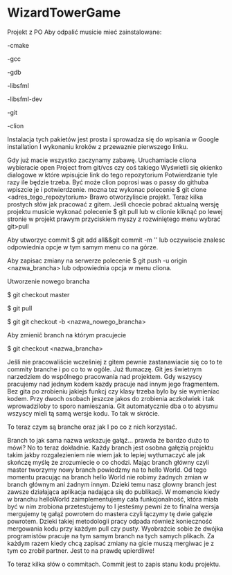 # WizardTowerGame
Projekt z PO
Aby odpalić musicie mieć zainstalowane:

-cmake

-gcc

-gdb

-libsfml

-libsfml-dev

-git

-clion

Instalacja tych pakietów jest prosta i sprowadza się do wpisania w Google <nazwa dystrybucji linuxa> <nazwa pakietu> installation I wykonaniu kroków z przewaznie pierwszego linku.

Gdy już macie wszystko zaczynamy zabawę.
Uruchamiacie cliona wybieracie open Project from git/vcs  czy coś takiego
Wyświetli się okienko dialogowe w które wpisujcie link do tego repozytorium
Potwierdzanie tyle razy ile będzie trzeba. Być może clion poprosi was o passy do githuba wpiszcie je i potwierdzenie.
mozna tez wykonac polecenie $ git clone <adres_tego_repozytorium>
Brawo otworzyliscie projekt.
Teraz kilka prostych słów jak pracować z gitem.
Jeśli chcecie pobrać aktualną wersję projektu musicie wykonać polecenie
$ git pull 
lub w clionie kliknąć po lewej stronie w projekt prawym przyciskiem myszy z rozwiniętego menu wybrać git>pull 

Aby utworzyc commit
$ git add all&&git commit -m '<komentarz do wykonanych zmian>'
lub oczywiscie znalesc odpowiednia opcje w tym samym menu co na górze.
 
 Aby zapisac zmiany na serwerze polecenie $ git push -u origin <nazwa_brancha> lub odpowiednia opcja w menu cliona.
 
 Utworzenie nowego brancha

$ git checkout master

$ git pull

$ git git checkout -b <nazwa_nowego_brancha> 


Aby zmieniĉ branch na którym pracujecie 

 $ git checkout <nazwa_brancha>
 
 Jeŝli nie pracowaliŝcie wczeŝniej z gitem pewnie zastanawiacie się co to te commity branche i po co to w ogóle. Już tłumaczę.
 Git jes ŝwietnym narzedziem do wspólnego pracowania nad projektem.
 Gdy wszyscy pracujemy nad jednym kodem kazdy pracuje nad innym jego fragmentem. Bez gita po zrobieniu jakiejs funkcj czy klasy trzeba bylo by sie wymieniac kodem. Przy dwoch osobach jeszcze jakos do zrobienia aczkolwiek i tak wprowadziloby to sporo namieszania. Git automatycznie dba o to abysmu wszyscy mieli tą samą  wersje kodu. To tak w skrócie.
 
 To teraz czym są branche oraz jak I po co z nich korzystać.

Branch to jak sama nazwa wskazuje gałąź... prawda że bardzo dużo to mówi? No to teraz dokładnie. Każdy branch jest osobna gałęzią projektu takim jakby rozgalezieniem nie wiem jak to lepiej wytłumaczyć ale jak skończę myślę że zrozumiecie o co chodzi. Mając branch główny czyli master tworzymy nowy branch powiedzmy na to hello World. Od tego momentu pracując na branch hello World nie robimy żadnych zmian w branch głównym ani żadnym innym. Dzieki temu nasz glowny branch jest zawsze działająca aplikacja nadająca się do publikacji. W momencie kiedy w branchu helloWorld zaimplementujemy cała funkcjonalność, która miała być w nim zrobiona przetestujemy to I jesteśmy pewni że to finalna wersja mergujemy tę gałąź powrotem do mastera czyli łączymy tę dwie gałęzie powrotem.
Dzieki takiej metodologii pracy odpada również konieczność mergowania kodu przy każdym pull czy pusty. Wyobraźcie sobie że dwójka programistów pracuje na tym samym branch na tych samych plikach. Za każdym razem kiedy chcą zapisać zmiany na gicie muszą mergiwac je z tym co zrobił partner. Jest to na prawdę upierdliwe!

To teraz kilka słów o commitach. Commit jest to zapis stanu kodu projektu. 
